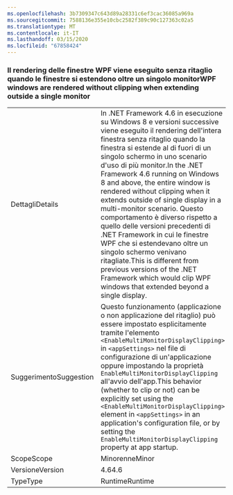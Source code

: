 ```yaml
---
ms.openlocfilehash: 3b7309347c643d89a28331c6ef3cac36085a969a
ms.sourcegitcommit: 7588136e355e10cbc2582f389c90c127363c02a5
ms.translationtype: MT
ms.contentlocale: it-IT
ms.lasthandoff: 03/15/2020
ms.locfileid: "67858424"
---
```

### <a name="wpf-windows-are-rendered-without-clipping-when-extending-outside-a-single-monitor"></a><span data-ttu-id="a1083-101">Il rendering delle finestre WPF viene eseguito senza ritaglio quando le finestre si estendono oltre un singolo monitor</span><span class="sxs-lookup"><span data-stu-id="a1083-101">WPF windows are rendered without clipping when extending outside a single monitor</span></span>

|   |   |
|---|---|
|<span data-ttu-id="a1083-102">Dettagli</span><span class="sxs-lookup"><span data-stu-id="a1083-102">Details</span></span>|<span data-ttu-id="a1083-103">In .NET Framework 4.6 in esecuzione su Windows 8 e versioni successive viene eseguito il rendering dell'intera finestra senza ritaglio quando la finestra si estende al di fuori di un singolo schermo in uno scenario d'uso di più monitor.</span><span class="sxs-lookup"><span data-stu-id="a1083-103">In the .NET Framework 4.6 running on Windows 8 and above, the entire window is rendered without clipping when it extends outside of single display in a multi-monitor scenario.</span></span> <span data-ttu-id="a1083-104">Questo comportamento è diverso rispetto a quello delle versioni precedenti di .NET Framework in cui le finestre WPF che si estendevano oltre un singolo schermo venivano ritagliate.</span><span class="sxs-lookup"><span data-stu-id="a1083-104">This is different from previous versions of the .NET Framework which would clip WPF windows that extended beyond a single display.</span></span>|
|<span data-ttu-id="a1083-105">Suggerimento</span><span class="sxs-lookup"><span data-stu-id="a1083-105">Suggestion</span></span>|<span data-ttu-id="a1083-106">Questo funzionamento (applicazione o non applicazione del ritaglio) può essere impostato esplicitamente tramite l'elemento <code>&lt;EnableMultiMonitorDisplayClipping&gt;</code> in <code>&lt;appSettings&gt;</code> nel file di configurazione di un'applicazione oppure impostando la proprietà <code>EnableMultiMonitorDisplayClipping</code> all'avvio dell'app.</span><span class="sxs-lookup"><span data-stu-id="a1083-106">This behavior (whether to clip or not) can be explicitly set using the <code>&lt;EnableMultiMonitorDisplayClipping&gt;</code> element in <code>&lt;appSettings&gt;</code> in an application's configuration file, or by setting the <code>EnableMultiMonitorDisplayClipping</code> property at app startup.</span></span>|
|<span data-ttu-id="a1083-107">Scope</span><span class="sxs-lookup"><span data-stu-id="a1083-107">Scope</span></span>|<span data-ttu-id="a1083-108">Minorenne</span><span class="sxs-lookup"><span data-stu-id="a1083-108">Minor</span></span>|
|<span data-ttu-id="a1083-109">Versione</span><span class="sxs-lookup"><span data-stu-id="a1083-109">Version</span></span>|<span data-ttu-id="a1083-110">4.6</span><span class="sxs-lookup"><span data-stu-id="a1083-110">4.6</span></span>|
|<span data-ttu-id="a1083-111">Type</span><span class="sxs-lookup"><span data-stu-id="a1083-111">Type</span></span>|<span data-ttu-id="a1083-112">Runtime</span><span class="sxs-lookup"><span data-stu-id="a1083-112">Runtime</span></span>|

